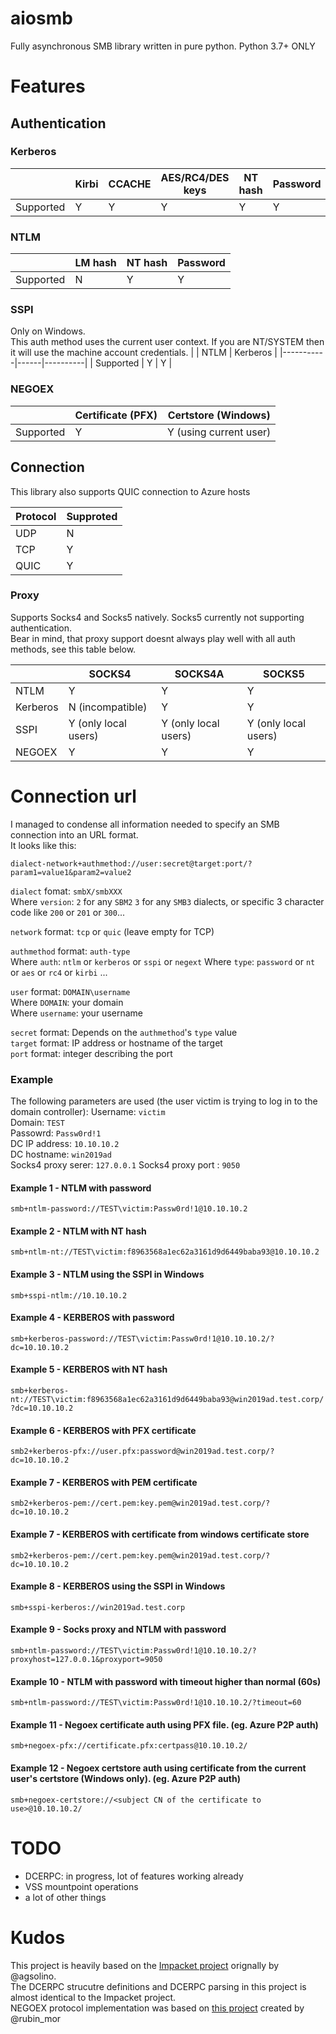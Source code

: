 # aiosmb
Fully asynchronous SMB library written in pure python. Python 3.7+ ONLY

# Features

## Authentication
### Kerberos
|           | Kirbi | CCACHE | AES/RC4/DES keys | NT hash | Password | Certificate |
|-----------|-------|--------|------------------|---------|----------|-------------|
| Supported | Y     | Y      | Y                | Y       | Y        | Y           |

### NTLM
|           | LM hash | NT hash | Password |
|-----------|---------|---------|----------|
| Supported | N       | Y       | Y        |

### SSPI
Only on Windows.  
This auth method uses the current user context. If you are NT/SYSTEM then it will use the machine account credentials.
|           | NTLM | Kerberos |
|-----------|------|----------|
| Supported | Y    | Y        |

### NEGOEX
|           | Certificate (PFX) | Certstore (Windows)     |
|-----------|-------------------|-------------------------|
| Supported | Y                 | Y (using current user)  |

## Connection
This library also supports QUIC connection to Azure hosts

| Protocol | Supproted |
|----------|-----------|
| UDP      | N         |
| TCP      | Y         |
| QUIC     | Y         |

### Proxy
Supports Socks4 and Socks5 natively. Socks5 currently not supporting authentication.  
Bear in mind, that proxy support doesnt always play well with all auth methods, see this table below.

|          | SOCKS4                 | SOCKS4A | SOCKS5               |
|----------|------------------------|---------|----------------------|
| NTLM     | Y                      | Y       | Y                    |
| Kerberos | N (incompatible)       | Y       | Y                    |
| SSPI     | Y (only local users)   | Y (only local users)      | Y (only local users) |
| NEGOEX   | Y                      | Y       | Y                    |


# Connection url
I managed to condense all information needed to specify an SMB connection into an URL format.  
It looks like this:  
  
`dialect-network+authmethod://user:secret@target:port/?param1=value1&param2=value2`  
  
`dialect` fomat:  `smbX/smbXXX`  
Where `version`: `2` for any `SBM2` `3` for any `SMB3` dialects, or specific 3 character code like `200` or `201` or `300`...  
  
`network` format: `tcp` or `quic` (leave empty for TCP)  

`authmethod` format: `auth-type`  
Where `auth`: `ntlm` or `kerberos` or `sspi` or `negext`
Where `type`: `password` or `nt` or `aes` or `rc4` or `kirbi` ...  
  
`user` format: `DOMAIN\username`  
Where `DOMAIN`: your domain  
Where `username`: your username  
  
`secret` format: Depends on the `authmethod`'s `type` value  
`target` format: IP address or hostname of the target  
`port` format: integer describing the port  


### Example
The following parameters are used (the user victim is trying to log in to the domain controller):
Username: `victim`  
Domain: `TEST`  
Passowrd: `Passw0rd!1`  
DC IP address: `10.10.10.2`  
DC hostname: `win2019ad`  
Socks4 proxy serer: `127.0.0.1`
Socks4 proxy port : `9050`

#### Example 1 - NTLM with password
`smb+ntlm-password://TEST\victim:Passw0rd!1@10.10.10.2`
#### Example 2 - NTLM with NT hash
`smb+ntlm-nt://TEST\victim:f8963568a1ec62a3161d9d6449baba93@10.10.10.2`
#### Example 3 - NTLM using the SSPI in Windows
`smb+sspi-ntlm://10.10.10.2`
#### Example 4 - KERBEROS with password
`smb+kerberos-password://TEST\victim:Passw0rd!1@10.10.10.2/?dc=10.10.10.2`
#### Example 5 - KERBEROS with NT hash
`smb+kerberos-nt://TEST\victim:f8963568a1ec62a3161d9d6449baba93@win2019ad.test.corp/?dc=10.10.10.2`
#### Example 6 - KERBEROS with PFX certificate
`smb2+kerberos-pfx://user.pfx:password@win2019ad.test.corp/?dc=10.10.10.2`
#### Example 7 - KERBEROS with PEM certificate
`smb2+kerberos-pem://cert.pem:key.pem@win2019ad.test.corp/?dc=10.10.10.2`
#### Example 7 - KERBEROS with certificate from windows certificate store
`smb2+kerberos-pem://cert.pem:key.pem@win2019ad.test.corp/?dc=10.10.10.2`
#### Example 8 - KERBEROS using the SSPI in Windows
`smb+sspi-kerberos://win2019ad.test.corp`
#### Example 9 - Socks proxy and NTLM with password
`smb+ntlm-password://TEST\victim:Passw0rd!1@10.10.10.2/?proxyhost=127.0.0.1&proxyport=9050`
#### Example 10 - NTLM with password with timeout higher than normal (60s)
`smb+ntlm-password://TEST\victim:Passw0rd!1@10.10.10.2/?timeout=60`
#### Example 11 - Negoex certificate auth using PFX file. (eg. Azure P2P auth)
`smb+negoex-pfx://certificate.pfx:certpass@10.10.10.2/`
#### Example 12 - Negoex certstore auth using certificate from the current user's certstore (Windows only). (eg. Azure P2P auth)
`smb+negoex-certstore://<subject CN of the certificate to use>@10.10.10.2/`

# TODO
- DCERPC: in progress, lot of features working already
- VSS mountpoint operations
- a lot of other things

# Kudos
This project is heavily based on the [Impacket project](https://github.com/SecureAuthCorp/impacket) orignally by @agsolino.  
The DCERPC strucutre definitions and DCERPC parsing in this project is almost identical to the Impacket project.  
NEGOEX protocol implementation was based on [this project](https://github.com/morRubin/AzureADJoinedMachinePTC) created by @rubin_mor
